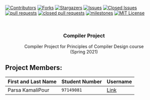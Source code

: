 
[![Contributors][contributors-shield]][contributors-url]
[![Forks][forks-shield]][forks-url]
[![Stargazers][stars-shield]][stars-url]
[![Issues][issues-shield]][issues-url]
[![Closed Issues][issues-closed-shield]][issues-closed-url]
[![pull requests][pull-req-shield]][pull-req-url]
[![closed pull requests][pull-closed-shield]][pull-closed-url]
[![milestones][milestones-shield]][milestones-url]
[![MIT License][license-shield]][license-url]



<br />
<p align="center">
  
  <h3 align="center">Compiler Project</h3>

  <p align="center">
    Compiler Project for Principles of Compiler Design course
    <br />
    (Spring 2021)



## Project Members:  

First and Last Name | Student Number | Username
--- | --- | ---
Parsa KamaliPour | `97149081` | [Link](https://github.com/benymaxparsa)





<!-- MARKDOWN LINKS & IMAGES -->
<!-- https://www.markdownguide.org/basic-syntax/#reference-style-links -->
[contributors-shield]: https://img.shields.io/github/contributors/benymaxparsa/Compiler-Project?style=for-the-badge
[contributors-url]: https://github.com/benymaxparsa/Compiler-Project/graphs/contributors
[forks-shield]: https://img.shields.io/github/forks/benymaxparsa/Compiler-Project?style=for-the-badge
[forks-url]: https://github.com/benymaxparsa/Compiler-Project/network/members
[stars-shield]: https://img.shields.io/github/stars/benymaxparsa/Compiler-Project?style=for-the-badge
[stars-url]: https://github.com/benymaxparsa/Compiler-Project/stargazers
[issues-shield]: https://img.shields.io/github/issues/benymaxparsa/Compiler-Project?style=for-the-badge
[issues-url]: https://github.com/benymaxparsa/Compiler-Project/issues
[issues-closed-shield]: https://img.shields.io/github/issues-closed/benymaxparsa/Compiler-Project?style=for-the-badge
[issues-closed-url]: https://github.com/benymaxparsa/Compiler-Project?q=is%3Aissue+is%3Aclosed
[pull-req-shield]: https://img.shields.io/github/issues-pr/benymaxparsa/Compiler-Project?style=for-the-badge
[pull-req-url]: https://github.com/benymaxparsa/Compiler-Project/pulls
[pull-closed-shield]: https://img.shields.io/github/issues-pr-closed/benymaxparsa/Compiler-Project?style=for-the-badge
[pull-closed-url]: https://github.com/benymaxparsa/Compiler-Project/pulls?q=is%3Apr+is%3Aclosed
[milestones-shield]: https://img.shields.io/github/milestones/all/benymaxparsa/Compiler-Project?style=for-the-badge
[milestones-url]: https://github.com/benymaxparsa/Compiler-Project/milestones
[license-shield]: https://img.shields.io/github/license/benymaxparsa/Compiler-Project?style=for-the-badge
[license-url]: https://github.com/benymaxparsa/Compiler-Project/blob/main/LICENSE
